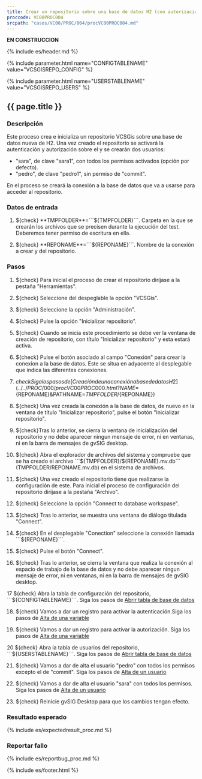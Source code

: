 ```yaml
---
title: Crear un repositorio sobre una base de datos H2 (con autorización)
proccode: VC00PROC004
srcpath: "casos/VC00/PROC/004/procVC00PROC004.md"
---
```


**EN CONSTRUCCION**

{% include es/header.md %}

{% include parameter.html name="CONFIGTABLENAME" value="VCSGISREPO_CONFIG" %}

{% include parameter.html name="USERSTABLENAME" value="VCSGISREPO_USERS" %}


## {{ page.title }}

### Descripción

Este proceso crea e inicializa un repositorio VCSGis sobre una base de datos nueva de H2.
Una vez creado el repositorio se activará la autenticación y autorización sobre el y se crearán
dos usuarios:
* "sara", de clave "sara1", con todos los permisos activados (opción por defecto).
* "pedro", de clave "pedro1", sin permiso de "commit".

En el proceso se creará la conexión a la base de datos que va a usarse para acceder al repositorio.

### Datos de entrada

1. ${check} **TMPFOLDER**=```${TMPFOLDER}```. Carpeta en la que se crearán los archivos que se precisen 
   durante la ejecución del test. Deberemos tener permiso de escritura en ella.

2. ${check} **REPONAME**=```${REPONAME}```. Nombre de la conexión a crear y del repositorio.


### Pasos
1. ${check} Para inicial el proceso de crear el repositorio diríjase a la pestaña "Herramientas".

2. ${check} Seleccione del despeglable la opción "VCSGis". 

3. ${check} Seleccione la opción "Administración".

4. ${check} Pulse la opción "Inicializar repositorio".

5. ${check} Cuando se inicia este procedimiento se debe ver la ventana de creación de repositorio,
   con título "Inicializar repositorio" y esta estará activa.

6. ${check} Pulse el botón asociado al campo "Conexión" para crear la conexion a la base de datos. Este se situa en
   adyacente al desplegable que indica las diferentes conexiones.

7. ${check} Siga los pasos de [Creación de una conexión a base de datos H2](../../PROC/000/procVC00PROC000.html?NAME=${REPONAME}&PATHNAME=${TMPFOLDER}/${REPONAME}) 

8. ${check} Una vez creada la conexión a la base de datos, de nuevo en la ventana de título "Inicializar repositorio",
   pulse el botón "Inicializar repositorio". 
   
9. ${check}Tras lo anterior, se cierra la ventana de inicialización del repositorio
   y no debe aparecer ningun mensaje de error, ni en ventanas, ni en la barra de mensajes de gvSIG desktop.
   
10. ${check} Abra el explorador de archivos del sistema y compruebe que se ha creado el archivo 
   ```${TMPFOLDER}/${REPONAME}.mv.db``` (TMPFOLDER/REPONAME.mv.db) en el sistema de archivos.

11. ${check} Una vez creado el repositorio tiene que realizarse la configuración de este. Para inicial el proceso 
   de configuración del repositorio diríjase a la pestaña "Archivo".

12. ${check} Seleccione la opción "Connect to database workspase".

13. ${check} Tras lo anterior, se muestra una ventana de diálogo titulada "Connect".

14. ${check} En el desplegable "Conection" seleccione la conexión llamada ```${REPONAME}```.

15. ${check} Pulse el botón "Connect".

16. ${check} Tras lo anterior, se cierra la ventana que realiza la conexión al espacio de trabajo de la base de datos
   y no debe aparecer ningun mensaje de error, ni en ventanas, ni en la barra de mensajes de gvSIG desktop.

17 ${check} Abra la tabla de configuración del repositorio, ```${CONFIGTABLENAME}```. Siga los pasos de 
    [Abrir tabla de base de datos](../../PROC/011/procVC00PROC011.html?BBDD=${REPONAME}&TABLENAME=${CONFIGTABLENAME})

18. ${check} Vamos a dar un registro para activar la autenticación.Siga los pasos de 
    [Alta de una variable](../../PROC/009/procVC00PROC009.html?VARIABLE=AUTHENTICATION&VALUE=true)

19. ${check} Vamos a dar un registro para activar la autorización. Siga los pasos de 
    [Alta de una variable](../../PROC/009/procVC00PROC009.html?VARIABLE=AUTHORIZATION&VALUE=true)

20 ${check} Abra la tabla de usuarios del repositorio, ```${USERSTABLENAME}```. Siga los pasos de 
    [Abrir tabla de base de datos](../../PROC/011/procVC00PROC011.html?BBDD=${REPONAME}&TABLENAME=${USERSTABLENAME})

21. ${check} Vamos a dar de alta el usuario "pedro" con todos los permisos excepto el de "commit". Siga los pasos de 
    [Alta de un usuario](../../PROC/010/procVC00PROC010.html?NAME=pedro&PASSWORD=pedro1&OPERATIONS=add,entities,update,checkout,history,topologyplan,users)

22. ${check} Vamos a dar de alta el usuario "sara" con todos los permisos. Siga los pasos de 
    [Alta de un usuario](../../PROC/010/procVC00PROC010.html?NAME=sara&PASSWORD=sara1&OPERATIONS=add,entities,commit,update,checkout,history,topologyplan,users)

23. ${check} Reinicie gvSIG Desktop para que los cambios tengan efecto.


### Resultado esperado

{% include es/expectedresult_proc.md %}

### Reportar fallo

{% include es/reportbug_proc.md %}

{% include es/footer.html %}
